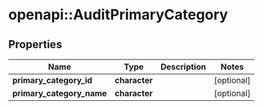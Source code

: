 # openapi::AuditPrimaryCategory


## Properties
Name | Type | Description | Notes
------------ | ------------- | ------------- | -------------
**primary_category_id** | **character** |  | [optional] 
**primary_category_name** | **character** |  | [optional] 


